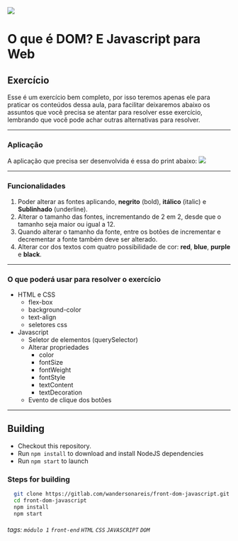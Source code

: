 ![](https://i.imgur.com/xG74tOh.png)

# O que é DOM? E Javascript para Web

## Exercício 

Esse é um exercício bem completo, por isso teremos apenas ele para praticar os  conteúdos dessa aula, para facilitar deixaremos abaixo os assuntos que você precisa se atentar para resolver esse exercício, lembrando que você pode achar outras alternativas para resolver.

---

### Aplicação

A aplicação que precisa ser desenvolvida é essa do print abaixo:
![](https://i.imgur.com/1ZtgRBv.png)

---

### Funcionalidades

1. Poder alterar as fontes aplicando, **negrito** (bold), **itálico** (italic) e **Sublinhado** (underline).
2. Alterar o tamanho das fontes, incrementando de 2 em 2, desde que o tamanho seja maior ou igual a 12.
3. Quando alterar o tamanho da fonte, entre os botões de incrementar e decrementar a fonte também deve ser alterado.
4. Alterar cor dos textos com quatro possibilidade de cor: **red**, **blue**, **purple** e **black**.

---

### O que poderá usar para resolver o exercício

- HTML e CSS
    - flex-box
    - background-color
    - text-align
    - seletores css
- Javascript
    - Seletor de elementos (querySelector)
    - Alterar propriedades
        - color
        - fontSize
        - fontWeight
        - fontStyle
        - textContent
        - textDecoration
    - Evento de clique dos botões

---

## Building

- Checkout this repository.
- Run `npm install` to download and install NodeJS dependencies
- Run `npm start` to launch

### Steps for building

``` bash
  git clone https://gitlab.com/wandersonareis/front-dom-javascript.git
  cd front-dom-javascript
  npm install
  npm start
```
###### tags: `módulo 1` `front-end` `HTML` `CSS` `JAVASCRIPT` `DOM`